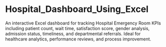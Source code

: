# Hospital_Dashboard_Using_Excel
An interactive Excel dashboard for tracking Hospital Emergency Room KPIs including patient count, wait time, satisfaction score, gender analysis, admission status, timeliness, and departmental referrals. Ideal for healthcare analytics, performance reviews, and process improvement.

